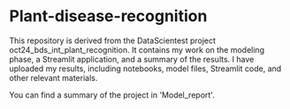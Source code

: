 # Plant-disease-recognition

This repository is derived from the DataScientest project oct24_bds_int_plant_recognition. 
It contains my work on the modeling phase, a Streamlit application, and a summary of the results.
I have uploaded my results, including notebooks, model files, Streamlit code, and other relevant materials.

You can find a summary of the project in 'Model_report'.
